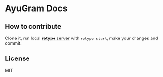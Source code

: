 # AyuGram Docs

## How to contribute

Clone it, run local [**retype** server](https://retype.com/guides/getting-started/) with `retype start`, make your changes and commit.

## License

MIT
